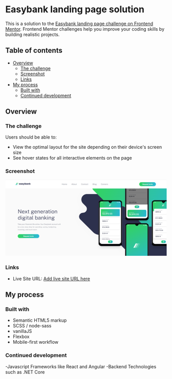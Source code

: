 # Easybank landing page solution

This is a solution to the [Easybank landing page challenge on Frontend Mentor](https://www.frontendmentor.io/challenges/easybank-landing-page-WaUhkoDN). Frontend Mentor challenges help you improve your coding skills by building realistic projects. 

## Table of contents

- [Overview](#overview)
  - [The challenge](#the-challenge)
  - [Screenshot](#screenshot)
  - [Links](#links)
- [My process](#my-process)
  - [Built with](#built-with)
  - [Continued development](#continued-development)

## Overview

### The challenge

Users should be able to:

- View the optimal layout for the site depending on their device's screen size
- See hover states for all interactive elements on the page

### Screenshot

![](./images/intro.png)

### Links

- Live Site URL: [Add live site URL here](https://your-live-site-url.com)

## My process

### Built with
- Semantic HTML5 markup
- SCSS / node-sass
- vanillaJS
- Flexbox
- Mobile-first workflow

### Continued development

-Javascript Frameworks like React and Angular
-Backend Technologies such as .NET Core 
